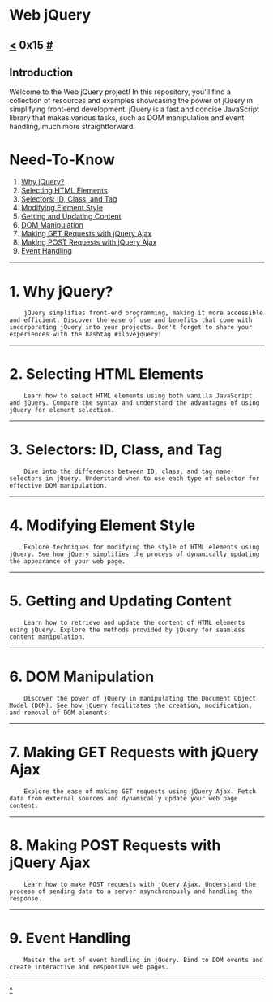 # Web jQuery
[<](https://github.com/TheeKingZa/alx-higher_level_programming/tree/master/0x14-javascript-web_scraping/README.md) 0x15 [#](https://github.com/TheeKingZa/alx-higher_level_programming/tree/master/README.md)
---

## Introduction
Welcome to the Web jQuery project! In this repository, you'll find a collection of resources and examples showcasing the power of jQuery in simplifying front-end development. jQuery is a fast and concise JavaScript library that makes various tasks, such as DOM manipulation and event handling, much more straightforward.

# Need-To-Know
1. [Why jQuery?](#1-why-jquery)
2. [Selecting HTML Elements](#selecting-html-elements)
3. [Selectors: ID, Class, and Tag](#selectors-id-class-and-tag)
4. [Modifying Element Style](#modifying-element-style)
5. [Getting and Updating Content](#getting-and-updating-content)
6. [DOM Manipulation](#dom-manipulation)
7. [Making GET Requests with jQuery Ajax](#making-get-requests-with-jquery-ajax)
8. [Making POST Requests with jQuery Ajax](#making-post-requests-with-jquery-ajax)
9. [Event Handling](#event-handling)

---

# 1. Why jQuery?
```
    jQuery simplifies front-end programming, making it more accessible and efficient. Discover the ease of use and benefits that come with incorporating jQuery into your projects. Don't forget to share your experiences with the hashtag #ilovejquery!
```
---

# 2. Selecting HTML Elements
```
    Learn how to select HTML elements using both vanilla JavaScript and jQuery. Compare the syntax and understand the advantages of using jQuery for element selection.
```
---

# 3. Selectors: ID, Class, and Tag
```
    Dive into the differences between ID, class, and tag name selectors in jQuery. Understand when to use each type of selector for effective DOM manipulation.
```
---

# 4. Modifying Element Style
```
    Explore techniques for modifying the style of HTML elements using jQuery. See how jQuery simplifies the process of dynamically updating the appearance of your web page.
```
---

# 5. Getting and Updating Content
```
    Learn how to retrieve and update the content of HTML elements using jQuery. Explore the methods provided by jQuery for seamless content manipulation.
```
---

# 6. DOM Manipulation
```
    Discover the power of jQuery in manipulating the Document Object Model (DOM). See how jQuery facilitates the creation, modification, and removal of DOM elements.
```
---

# 7. Making GET Requests with jQuery Ajax
```
    Explore the ease of making GET requests using jQuery Ajax. Fetch data from external sources and dynamically update your web page content.
```
---

# 8. Making POST Requests with jQuery Ajax
```
    Learn how to make POST requests with jQuery Ajax. Understand the process of sending data to a server asynchronously and handling the response.
```
---

# 9. Event Handling
```
    Master the art of event handling in jQuery. Bind to DOM events and create interactive and responsive web pages.
```

---

[^](#need-to-know)
